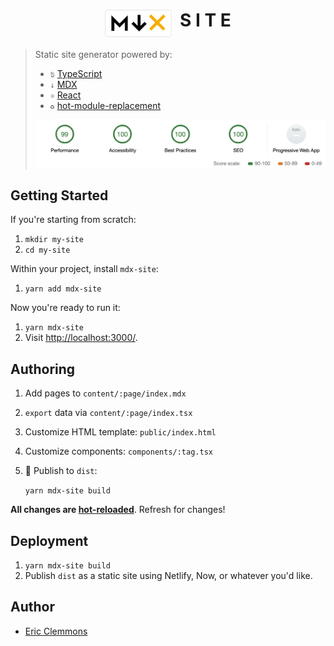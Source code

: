 <h1 align="center">
  <img alt="mdx" height="44" valign="top" src="https://raw.githubusercontent.com/mdx-js/design/master/assets/logo.svg?sanitize=true" />
  &nbsp;S&nbsp;I&nbsp;T&nbsp;E
</h1>

> Static site generator powered by:
>
> - `ʦ` [TypeScript][ts]
> - `↓` [MDX][mdx]
> - `⚛`️ [React][react]
> - `♻` [hot-module-replacement][hmr]
>
> ![lighthouse score](lighthouse.png)

## Getting Started

If you're starting from scratch:

1. `mkdir my-site`
1. `cd my-site`

Within your project, install `mdx-site`:

1. `yarn add mdx-site`

Now you're ready to run it:

1. `yarn mdx-site`
1. Visit <http://localhost:3000/>.

## Authoring

1. Add pages to `content/:page/index.mdx`

1. `export` data via `content/:page/index.tsx`

1. Customize HTML template: `public/index.html`

1. Customize components: `components/:tag.tsx`

1. 🚀 Publish to `dist`:

   `yarn mdx-site build`

**All changes are [hot-reloaded][hmr]**. Refresh for changes!

## Deployment

1. `yarn mdx-site build`
1. Publish `dist` as a static site using Netlify, Now, or whatever you'd like.

## Author

- [Eric Clemmons](ericclemmons.com)

[hmr]: https://github.com/sidorares/hot-module-replacement
[mdx]: https://mdxjs.com/
[now]: https://zeit.co/now
[react]: https://reactjs.org/
[site]: https://ericclemmons.com/
[ts]: https://www.typescriptlang.org/
